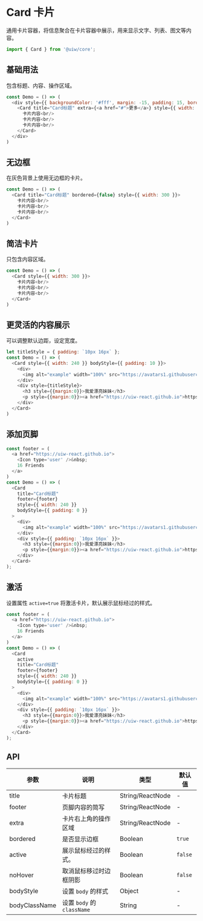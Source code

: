 Card 卡片
===

通用卡片容器，将信息聚合在卡片容器中展示，用来显示文字、列表、图文等内容。

```jsx
import { Card } from '@uiw/core';
```

## 基础用法

包含标题、内容、操作区域。

<!--DemoStart--> 
```js
const Demo = () => (
  <div style={{ backgroundColor: '#fff', margin: -15, padding: 15, borderRadius: '5px 5px 0 0' }}>
    <Card title="Card标题" extra={<a href="#">更多</a>} style={{ width: 300 }}>
      卡片内容<br/>
      卡片内容<br/>
      卡片内容<br/>
    </Card>
  </div>
)
```
<!--End-->

## 无边框

在灰色背景上使用无边框的卡片。

<!--DemoStart--> 
```js
const Demo = () => (
  <Card title="Card标题" bordered={false} style={{ width: 300 }}>
    卡片内容<br/>
    卡片内容<br/>
    卡片内容<br/>
  </Card>
)
```
<!--End-->

## 简洁卡片

只包含内容区域。

<!--DemoStart--> 
```js
const Demo = () => (
  <Card style={{ width: 300 }}>
    卡片内容<br/>
    卡片内容<br/>
    卡片内容<br/>
  </Card>
)
```
<!--End-->

## 更灵活的内容展示

可以调整默认边距，设定宽度。

<!--DemoStart--> 
```js
let titleStyle = { padding: `10px 16px` };
const Demo = () => (
  <Card style={{ width: 240 }} bodyStyle={{ padding: 10 }}>
    <div>
      <img alt="example" width="100%" src="https://avatars1.githubusercontent.com/u/1680273?v=4" />
    </div>
    <div style={titleStyle}>
      <h3 style={{margin:0}}>我爱漂亮妹妹</h3>
      <p style={{margin:0}}><a href="https://uiw-react.github.io">https://uiw-react.github.io</a></p>
    </div>
  </Card>
)
```
<!--End-->

## 添加页脚

<!--DemoStart--> 
```js
const footer = (
  <a href="https://uiw-react.github.io">
    <Icon type='user' />&nbsp;
    16 Friends
  </a>
)
const Demo = () => (
  <Card
    title="Card标题"
    footer={footer}
    style={{ width: 240 }} 
    bodyStyle={{ padding: 0 }}
  >
    <div>
      <img alt="example" width="100%" src="https://avatars1.githubusercontent.com/u/1680273?v=4" />
    </div>
    <div style={{ padding: `10px 16px` }}>
      <h3 style={{margin:0}}>我爱漂亮妹妹</h3>
      <p style={{margin:0}}><a href="https://uiw-react.github.io">https://uiw-react.github.io</a></p>
    </div>
  </Card>
);
```
<!--End-->

## 激活

设置属性 `active=true` 将激活卡片，默认展示鼠标经过的样式。

<!--DemoStart--> 
```js
const footer = (
  <a href="https://uiw-react.github.io">
    <Icon type='user' />&nbsp;
    16 Friends
  </a>
)
const Demo = () => (
  <Card
    active
    title="Card标题"
    footer={footer}
    style={{ width: 240 }} 
    bodyStyle={{ padding: 0 }}
  >
    <div>
      <img alt="example" width="100%" src="https://avatars1.githubusercontent.com/u/1680273?v=4" />
    </div>
    <div style={{ padding: `10px 16px` }}>
      <h3 style={{margin:0}}>我爱漂亮妹妹</h3>
      <p style={{margin:0}}><a href="https://uiw-react.github.io">https://uiw-react.github.io</a></p>
    </div>
  </Card>
);
```
<!--End-->

## API

| 参数 | 说明 | 类型 | 默认值 |
|--------- |-------- |--------- |-------- |
| title | 卡片标题 | String/ReactNode | - |
| footer | 页脚内容的简写 | String/ReactNode | - |
| extra | 卡片右上角的操作区域 | String/ReactNode | - |
| bordered | 是否显示边框 | Boolean | `true` |
| active | 展示鼠标经过的样式。 | Boolean | `false` |
| noHover | 取消鼠标移过时边框阴影 | Boolean | `false` |
| bodyStyle | 设置 `body` 的样式 | Object | - |
| bodyClassName | 设置 `body` 的 `className` | String | - |